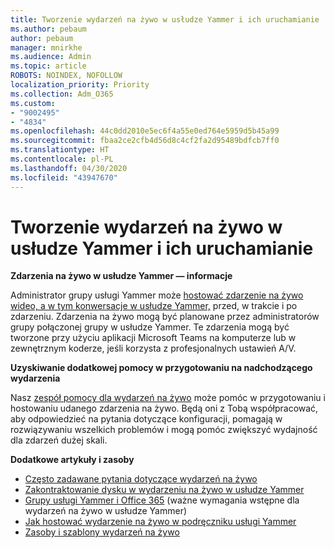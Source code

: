 ```yaml
---
title: Tworzenie wydarzeń na żywo w usłudze Yammer i ich uruchamianie
ms.author: pebaum
author: pebaum
manager: mnirkhe
ms.audience: Admin
ms.topic: article
ROBOTS: NOINDEX, NOFOLLOW
localization_priority: Priority
ms.collection: Adm_O365
ms.custom:
- "9002495"
- "4834"
ms.openlocfilehash: 44c0dd2010e5ec6f4a55e0ed764e5959d5b45a99
ms.sourcegitcommit: fbaa2ce2cfb4d56d8c4cf2fa2d95489bdfcb7ff0
ms.translationtype: HT
ms.contentlocale: pl-PL
ms.lasthandoff: 04/30/2020
ms.locfileid: "43947670"
---
```

# <a name="create-and-run-live-events-in-yammer"></a>Tworzenie wydarzeń na żywo w usłudze Yammer i ich uruchamianie

**Zdarzenia na żywo w usłudze Yammer — informacje**

Administrator grupy usługi Yammer może [hostować zdarzenie na żywo wideo, a w tym konwersacje w usłudze Yammer,](https://docs.microsoft.com/yammer/manage-yammer-groups/yammer-live-events) przed, w trakcie i po zdarzeniu. Zdarzenia na żywo mogą być planowane przez administratorów grupy połączonej grupy w usłudze Yammer. Te zdarzenia mogą być tworzone przy użyciu aplikacji Microsoft Teams na komputerze lub w zewnętrznym koderze, jeśli korzysta z profesjonalnych ustawień A/V.

**Uzyskiwanie dodatkowej pomocy w przygotowaniu na nadchodzącego wydarzenia**

Nasz [zespół pomocy dla wydarzeń na żywo](https://aka.ms/AA87gbh) może pomóc w przygotowaniu i hostowaniu udanego zdarzenia na żywo. Będą oni z Tobą współpracować, aby odpowiedzieć na pytania dotyczące konfiguracji, pomagają w rozwiązywaniu wszelkich problemów i mogą pomóc zwiększyć wydajność dla zdarzeń dużej skali.

**Dodatkowe artykuły i zasoby**

- [Często zadawane pytania dotyczące wydarzeń na żywo](https://support.office.com/article/43bbd59d-a734-4c8f-923d-6a239d137d34)
- [Zakontraktowanie dysku w wydarzeniu na żywo w usłudze Yammer](https://support.office.com/article/drive-engagement-in-a-yammer-live-event-c0244ad8-6dcb-419c-add9-2e4a00543412?ui=en-US&rs=en-US&ad=US)
- [Grupy usługi Yammer i Office 365](https://docs.microsoft.com/yammer/manage-yammer-groups/yammer-and-office-365-groups) (ważne wymagania wstępne dla wydarzeń na żywo w usłudze Yammer)
- [Jak hostować wydarzenie na żywo w podręczniku usługi Yammer](https://aka.ms/LiveEventsinYammerplaybook)
- [Zasoby i szablony wydarzeń na żywo](https://aka.ms/LiveEventYammerTemplates)
